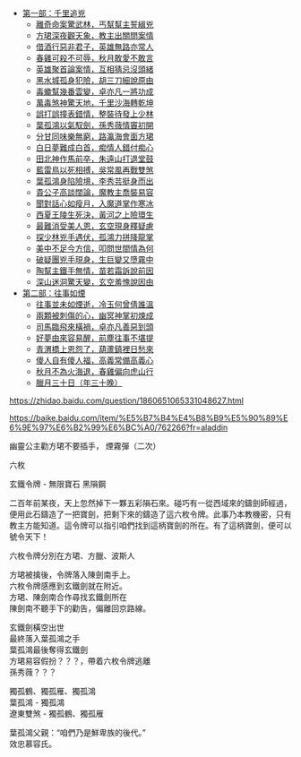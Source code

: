-   [第一部：千里追兇](xm1-00.md)
    -   [離奇命案驚武林，丐幫幫主誓緝兇](xm1-01.md)
    -   [方珺深夜觀天象，教主出關問案情](xm1-02.md)
    -   [借酒行惡非君子，英雄無路亦常人](xm1-03.md)
    -   [春雞可殺不可辱，秋月敢愛不敢言](xm1-04.md)
    -   [英雄聚首論案情，互相猜忌沒頭緒](xm1-05.md)
    -   [黑水城孤身犯險，胡三刀細說原由](xm2-01.md)
    -   [毒蠍幫幾番雲變，卓亦凡一將功成](xm2-02.md)
    -   [萬毒煞神驚天地，千里沙海轉乾坤](xm2-03.md)
    -   [誤打誤撞表錯情，整裝待發上少林](xm1-06.md)
    -   [葉孤鴻以氣馭劍，孫秀薇情竇初開](xm1-07.md)
    -   [分甘同味樂無窮，路瀛海會面方珺](xm1-08.md)
    -   [白日夢難成白首，痴情人錯付痴心](xm2-04.md)
    -   [田北神作馬前卒，朱遠山打退堂鼓](xm1-09.md)
    -   [藍雷鳥以死相搏，吳常風再戰雙煞](xm1-09b.md)
    -   [葉孤鴻身陷險境，李秀芸挺身而出](xm1-10.md)
    -   [貴公子高談闊論，魔教主喬裝易容](xm1-11.md)
    -   [聞對話心如瘦月，入魔道掌作寒冰](xm2-05.md)
    -   [西夏王陵生死決，黃河之上險環生](xm2-06.md)
    -   [最難消受美人恩，玄空現身釋疑慮](xm1-12.md)
    -   [探少林兇手遇伏，孤鴻力拼降龍掌](xm1-13.md)
    -   [美中不足今方信，叩問世間情為何](xm1-14.md)
    -   [破疑團兇手現身，生巨變又墮霧中](xm1-15.md)
    -   [陶幫主鐵手無情，苗若霜訴說前因](xm1-16.md)
    -   [深山迷洞驚天變，玄空羞愧說因由](xm1-17.md)
-   [第二部：往事如煙](xm2-00.md)
    -   [往事並未如煙逝，冷玉何曾倩誰溫](xm2-07.md)
    -   [兩顆被刺傷的心，幽冥神掌初煉成](xm2-08.md)
    -   [司馬臨飛來橫禍，卓亦凡善惡到頭](xm2-09.md)
    -   [好夢由來容易醒，前塵往事不堪提](xm2-10.md)
    -   [青渭橋上恩怨了，葫蘆鎮裡日愁來](xm2-11.md)
    -   [傻人自有傻人福，高義常備高義心](xm2-12.md)
    -   [秋月不為火海退，春雞偏向虎山行](xm2-13.md)
    -   [臘月三十日（年三十晚）](xm2-14.md)



https://zhidao.baidu.com/question/1860651065331048627.html

https://baike.baidu.com/item/%E5%B7%B4%E4%B8%B9%E5%90%89%E6%9E%97%E6%B2%99%E6%BC%A0/762266?fr=aladdin


幽靈公主勸方珺不要插手， 煙霧彈（二次）

六枚

玄鐵令牌 - 無限寶石
黑隕鋼

二百年前某夜，天上忽然掉下一夥五彩隕石來。碰巧有一從西域來的鑄劍師經過，便用此石鑄造了一把寶劍，把剩下來的鑄造了這六枚令牌。此事乃本教機密，只有教主方能知道。這令牌可以指引咱們找到這柄寶劍的所在。有了這柄寶劍，便可以號令天下！

六枚令牌分別在方珺、方臘、波斯人

方珺被擒後，令牌落入陳劍南手上。  
六枚令牌感應到玄鐵劍就在附近。  
方珺、陳劍南合作尋找玄鐵劍所在  
陳劍南不聽手下的勸告，偏離回京路線。

玄鐵劍橫空出世  
最終落入葉孤鴻之手  
葉孤鴻最後奪得玄鐵劍  
方珺易容假扮？？？，帶着六枚令牌逃離  
孫秀薇？？？

獨孤鶴、獨孤雁、獨孤鴻  
葉孤鴻 - 獨孤鴻  
遼東雙煞 - 獨孤鶴、獨孤雁

葉孤鴻父親：“咱們乃是鮮卑族的後代。”  
效忠慕容氏。

